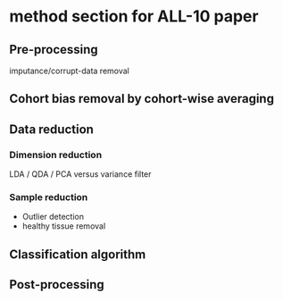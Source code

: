 # method section for ALL-10 paper

## Pre-processing

imputance/corrupt-data removal 

## Cohort bias removal by cohort-wise averaging

## Data reduction

### Dimension reduction

LDA / QDA / PCA versus variance filter

### Sample reduction

* Outlier detection
* healthy tissue removal


## Classification algorithm



## Post-processing


